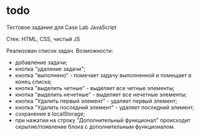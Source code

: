 # todo
Тестовое задание для Case Lab JavaScript

Стек: HTML, CSS, чистый JS

Реализован список задач. Возможности:

- добавление задачи;
- кнопка "удаление задачи";
- кнопка "выполнено" - помечает задачу выполненной и помещает в конец списка;
- кнопка "выделить четные" - выделяет все четные элементы;
- кнопка "выделить нечетные" - выделяет все нечетные элементы;
- кнопка "Удалить первый элемент" - удаляет первый элемент;
- кнопка "Удалить последний элемент" - удаляет последний элемент;
- сохранение в localStorage;
- при нажатии на строку "Дополнительный функционал" происходит скрытие/появление блока с дополнительным функционалом.

